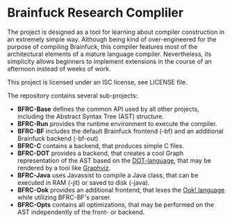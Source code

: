 Brainfuck Research Compliler
============================

The project is designed as a tool for learning about compiler construction in an extremely simple way.
Although being kind of over-engineered for the purpose of compiling Brainfuck, this compiler features most of the architectural elements of a mature language compiler.
Nevertheless, its simplicity allows beginners to implement extensions in the course of an afternoon instead of weeks of work.

This project is licensed under an ISC license, see LICENSE file.

The repository contains several sub-projects:
* **BFRC-Base** defines the common API used by all other projects, including the Abstract Syntax Tree (AST) structure.
* **BFRC-Run** provides the runtime environment to execute the compiler.
* **BFRC-BF** includes the default Brainfuck frontend (-bf) and an additional Brainfuck backend (-bf-out)
* **BFRC-C** contains a backend, that produces simple C files.
* **BFRC-DOT** provides a backend, that creates a cool Graph representation of the AST based on the [DOT-language](https://en.wikipedia.org/wiki/DOT_%28graph_description_language%29), that may be rendered by a tool like [Graphviz](http://graphviz.org/).
* **BFRC-Java** uses Javassist to compile a Java class, that can be executed in RAM (-jit) or saved to disk (-java).
* **BFRC-Ook** provides an additional frontend, that lexes the [Ook! language](http://www.dangermouse.net/esoteric/ook.html) while utilizing BFRC-BF's parser.
* **BFRC-Opts** contains all optimizations, that may be performed on the AST independently of the front- or backend.
